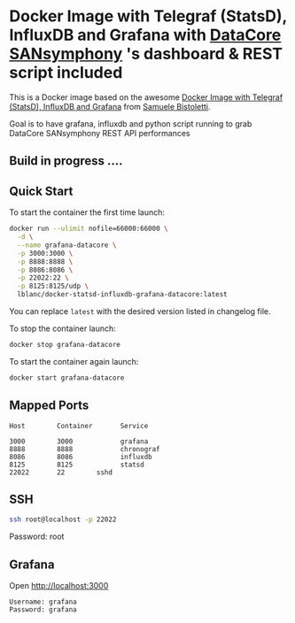 # Docker Image with Telegraf (StatsD), InfluxDB and Grafana with [DataCore SANsymphony](http://www.datacore.com) 's dashboard & REST script included

This is a Docker image based on the awesome [Docker Image with Telegraf (StatsD), InfluxDB and Grafana](https://github.com/samuelebistoletti/docker-statsd-influxdb-grafana) from [Samuele Bistoletti](https://github.com/samuelebistoletti).

Goal is to have grafana, influxdb and python script running to grab DataCore SANsymphony REST API performances


## Build in progress ....


## Quick Start

To start the container the first time launch:

```sh
docker run --ulimit nofile=66000:66000 \
  -d \
  --name grafana-datacore \
  -p 3000:3000 \
  -p 8888:8888 \
  -p 8086:8086 \
  -p 22022:22 \
  -p 8125:8125/udp \
  lblanc/docker-statsd-influxdb-grafana-datacore:latest
```

You can replace `latest` with the desired version listed in changelog file.

To stop the container launch:

```sh
docker stop grafana-datacore
```

To start the container again launch:

```sh
docker start grafana-datacore
```

## Mapped Ports

```
Host		Container		Service

3000		3000			grafana
8888		8888			chronograf
8086		8086			influxdb
8125		8125			statsd
22022		22        sshd
```
## SSH

```sh
ssh root@localhost -p 22022
```
Password: root

## Grafana

Open <http://localhost:3000>

```
Username: grafana
Password: grafana
```